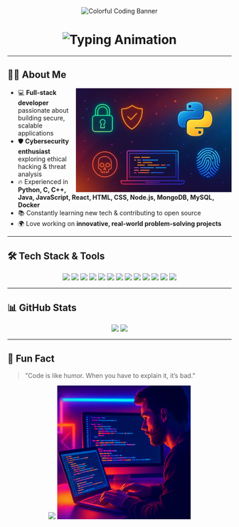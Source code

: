 <!-- Profile Banner -->
<p align="center">
  <img src="https://media.giphy.com/media/v1.Y2lkPTc5MGI3NjExYmc3ZXYwY2czY3dlcXZ1d2kxZ25tZDRwam51MWZpbzBibTV0N28weCZlcD12MV9naWZzX3NlYXJjaCZjdD1n/qgQUggAC3Pfv687qPC/giphy.gif" width="400" alt="Colorful Coding Banner"/>
</p>

<!-- Typing Animation -->
<h1 align="center">
  <img src="https://readme-typing-svg.herokuapp.com?font=Fira+Code&weight=700&size=28&pause=1000&color=FF6EC7&center=true&vCenter=true&width=700&lines=Python+Developer;Cybersecurity+Enthusiast;Always+Learning+New+Things+%F0%9F%9A%80" alt="Typing Animation" />
</h1>

---

## 👨‍💻 About Me  
<img align="right" alt="Coding" width="350" src="./asset/about.png" />

- 💻 **Full-stack developer** passionate about building secure, scalable applications  
- 🛡 **Cybersecurity enthusiast** exploring ethical hacking & threat analysis  
- 🔥 Experienced in **Python, C, C++, Java, JavaScript, React, HTML, CSS, Node.js, MongoDB, MySQL, Docker**  
- 📚 Constantly learning new tech & contributing to open source  
- 🌍 Love working on **innovative, real-world problem-solving projects**  

---

## 🛠 Tech Stack & Tools  
<p align="center">
  <img src="https://img.shields.io/badge/Python-3776AB?style=for-the-badge&logo=python&logoColor=white"/>
  <img src="https://img.shields.io/badge/C-00599C?style=for-the-badge&logo=c&logoColor=white"/>
  <img src="https://img.shields.io/badge/C++-00599C?style=for-the-badge&logo=cplusplus&logoColor=white"/>
  <img src="https://img.shields.io/badge/Java-007396?style=for-the-badge&logo=java&logoColor=white"/>
  <img src="https://img.shields.io/badge/JavaScript-F7E01D?style=for-the-badge&logo=javascript&logoColor=black"/>
  <img src="https://img.shields.io/badge/React-20232A?style=for-the-badge&logo=react&logoColor=61DAFB"/>
  <img src="https://img.shields.io/badge/HTML5-E34F26?style=for-the-badge&logo=html5&logoColor=white"/>
  <img src="https://img.shields.io/badge/CSS3-1572B6?style=for-the-badge&logo=css3&logoColor=white"/>
  <img src="https://img.shields.io/badge/Node.js-339933?style=for-the-badge&logo=nodedotjs&logoColor=white"/>
  <img src="https://img.shields.io/badge/MongoDB-4EA94B?style=for-the-badge&logo=mongodb&logoColor=white"/>
  <img src="https://img.shields.io/badge/MySQL-005C84?style=for-the-badge&logo=mysql&logoColor=white"/>
  <img src="https://img.shields.io/badge/Docker-2496ED?style=for-the-badge&logo=docker&logoColor=white"/>
  <img src="https://img.shields.io/badge/Linux-FCC624?style=for-the-badge&logo=linux&logoColor=black"/>
</p>

---

## 📊 GitHub Stats  
<p align="center">
  <img width="48%" src="https://github-readme-stats.vercel.app/api?username=VIVEK-ayarkad&show_icons=true" />
  <img width="48%" src="https://github-readme-streak-stats.herokuapp.com/?user=VIVEK-ayarkad" />
</p>

---

## 🎯 Fun Fact  
> "Code is like humor. When you have to explain it, it’s bad."

<p align="center">
  <img src="https://media.giphy.com/media/v1.Y2lkPWVjZjA1ZTQ3MmNnYjJ2ejA2eHV3MzIwdWVzcm93N2g2ZG1kOG85enVjM3k3b2hhOCZlcD12MV9naWZzX3NlYXJjaCZjdD1n/VTtANKl0beDFQRLDTh/giphy.gif" width="300"/>
  <img src="./asset/vibe.png" width="300"/>
</p>
